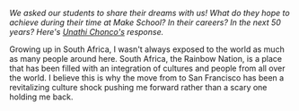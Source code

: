 *We asked our students to share their dreams with us! What do they hope to achieve during their time at Make School? In their careers? In the next 50 years? Here's [Unathi Chonco's](https://www.linkedin.com/in/unathichonco) response.*

Growing up in South Africa, I wasn't always exposed to the world as much as many people around here. South Africa, the Rainbow Nation, is a place that has been filled with an integration of cultures and people from all over the world. I believe this is why the move from to San Francisco has been a revitalizing culture shock pushing me forward rather than a scary one holding me back. 
